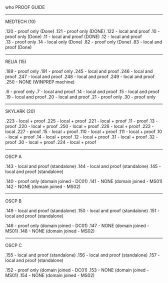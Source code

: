 who
PROOF GUIDE

-------------------------------------------

MEDTECH (10)

.120 - proof only (Done)
.121 - proof only (DONE)
.122 - local and proof
.10 - proof only (Done)
.11 - local and proof  (DONE)
.12 - local and proof  
.13 - proof only
.14 - local only (Done)
.82 - proof only (Done)
.83 - local and proof (Done)

-------------------------------------------

RELIA (15)

.189 - proof only
.191 - proof only
.245 - local and proof
.246 - local and proof
.247 - local and proof
.248 - local and proof
.249 - local and proof
.250 - NONE (WINPREP machine)

.6 - proof only
.7 - local and proof
.14 - local and proof 
.15 - local and proof
.19 - local and proof
.20 - local and proof
.21 - proof only
.30 - proof only

-------------------------------------------

SKYLARK (20)

.223 - local + proof
.225 - local + proof
.221 - local + proof
.11 - proof
.13 - proof
.220  - local + proof
.250  - local + proof
.226 - local + proof
.222 - local
.227 - proof
.15 - local + proof
.110 - local + proof 
.111 - local + proof 
.10 - local  + proof
.14 - local  + proof
.12 - local + proof
.31 - local + proof
.32 - proof
.30 - local + proof
.224 - local +  proof

-------------------------------------------

OSCP A

.143 - local and proof (standalone)
.144 - local and proof (standalone)
.145 - local and proof (standalone)

.140 - proof only (domain joined - DC01)
.141 - NONE (domain joined - MS01)
.142 - NONE (domain joined - MS02)

-------------------------------------------

OSCP B

.149 - local and proof (standalone)
.150 - local and proof (standalone)
.151 - local and proof (standalone)

.146 - proof only (domain joined - DC01)
.147 - NONE (domain joined - MS01)
.148 - NONE (domain joined - MS02)

-------------------------------------------

OSCP C

.155 - local and proof (standalone)
.156 - local and proof (standalone)
.157 - local and proof (standalone)

.152 - proof only (domain joined - DC01)
.153 - NONE (domain joined - MS01)
.154 - NONE (domain joined - MS02)

